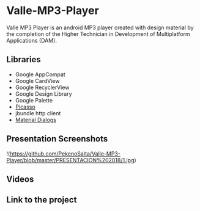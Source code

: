 # Valle-MP3-Player

Valle MP3 Player is an android MP3 player created with design material by the completion of the Higher Technician in Development of Multiplatform Applications (DAM).

## Libraries
* Google AppCompat
* Google CardView
* Google RecyclerView
* Google Design Library
* Google Palette
* <a href="https://github.com/square/picasso">Picasso</a>
* jbundle http client
* <a href="https://github.com/afollestad/material-dialogs">Material Dialogs</a>

## Presentation Screenshots

!(https://github.com/PekenoSalta/Valle-MP3-Player/blob/master/PRESENTACION%202018/1.jpg)

## Videos

## Link to the project
